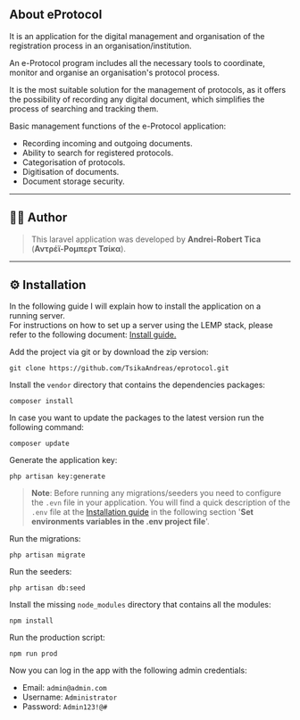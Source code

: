 ## About eProtocol

It is an application for the digital management and organisation of the registration process in an organisation/institution.

An e-Protocol program includes all the necessary tools to coordinate, monitor and organise an organisation's protocol process.

It is the most suitable solution for the management of protocols, as it offers the possibility of recording any digital document, which simplifies the process of searching and tracking them.

Basic management functions of the e-Protocol application:
- Recording incoming and outgoing documents.
- Ability to search for registered protocols.
- Categorisation of protocols.
- Digitisation of documents.
- Document storage security.

---
## 👨‍💻 Author
>This laravel application was developed by **Andrei-Robert Tica** (**Αντρέϊ-Ρομπερτ Τσίκα**).

---
## ⚙️ Installation

In the following guide I will explain how to install the application on a running server.<br>
For instructions on how to set up a server using the LEMP stack, please refer to the following document: [Install guide.](INSTALL.md)

Add the project via git or by download the zip version:
```shell
git clone https://github.com/TsikaAndreas/eprotocol.git
```
Install the `vendor` directory that contains the dependencies packages:
```shell
composer install
```
In case you want to update the packages to the latest version run the following command:
```shell
composer update
```
Generate the application key:
```shell
php artisan key:generate
```
>**Note**: Before running any migrations/seeders you need to configure the `.evn` file in your application.
> You will find a quick description of the `.env` file at the [Installation guide](INSTALL.md) 
> in the following section '**Set environments variables in the .env project file**'.

Run the migrations:
```shell
php artisan migrate
```
Run the seeders:
```shell
php artisan db:seed
```
Install the missing `node_modules` directory that contains all the modules:
```shell
npm install
```
Run the production script:
```shell
npm run prod
```

Now you can log in the app with the following admin credentials:

- Email: `admin@admin.com`
- Username: `Administrator`
- Password: `Admin123!@#`
